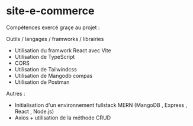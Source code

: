 # site-e-commerce

Compétences exercé graçe au projet :

Outils / langages / framworks / librairies
- Utilisation du framwork React avec Vite
- Utilisation de TypeScript
- CORS
- Utilisation de Tailwindcss
- Utilisation de Mangodb compas
- Utilisation de Postman

Autres :
- Initialisation d'un environnement fullstack MERN (MangoDB , Express , React , Node.js)
- Axios + utilisation de la méthode CRUD
